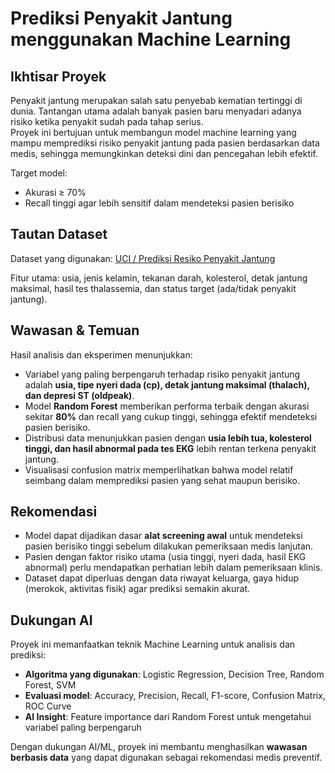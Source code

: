 # Prediksi Penyakit Jantung menggunakan Machine Learning

## Ikhtisar Proyek
Penyakit jantung merupakan salah satu penyebab kematian tertinggi di dunia. Tantangan utama adalah banyak pasien baru menyadari adanya risiko ketika penyakit sudah pada tahap serius.  
Proyek ini bertujuan untuk membangun model machine learning yang mampu memprediksi risiko penyakit jantung pada pasien berdasarkan data medis, sehingga memungkinkan deteksi dini dan pencegahan lebih efektif.  

Target model:  
- Akurasi ≥ 70%  
- Recall tinggi agar lebih sensitif dalam mendeteksi pasien berisiko  

## Tautan Dataset
Dataset yang digunakan: [UCI / Prediksi Resiko Penyakit Jantung](https://www.kaggle.com/code/janualitayanabilah/prediksi-resiko-penyakit-jantung/output)  

Fitur utama: usia, jenis kelamin, tekanan darah, kolesterol, detak jantung maksimal, hasil tes thalassemia, dan status target (ada/tidak penyakit jantung).  

## Wawasan & Temuan
Hasil analisis dan eksperimen menunjukkan:  
- Variabel yang paling berpengaruh terhadap risiko penyakit jantung adalah **usia, tipe nyeri dada (cp), detak jantung maksimal (thalach), dan depresi ST (oldpeak)**.  
- Model **Random Forest** memberikan performa terbaik dengan akurasi sekitar **80%** dan recall yang cukup tinggi, sehingga efektif mendeteksi pasien berisiko.  
- Distribusi data menunjukkan pasien dengan **usia lebih tua, kolesterol tinggi, dan hasil abnormal pada tes EKG** lebih rentan terkena penyakit jantung.  
- Visualisasi confusion matrix memperlihatkan bahwa model relatif seimbang dalam memprediksi pasien yang sehat maupun berisiko.  

## Rekomendasi
- Model dapat dijadikan dasar **alat screening awal** untuk mendeteksi pasien berisiko tinggi sebelum dilakukan pemeriksaan medis lanjutan.  
- Pasien dengan faktor risiko utama (usia tinggi, nyeri dada, hasil EKG abnormal) perlu mendapatkan perhatian lebih dalam pemeriksaan klinis.  
- Dataset dapat diperluas dengan data riwayat keluarga, gaya hidup (merokok, aktivitas fisik) agar prediksi semakin akurat.  

## Dukungan AI
Proyek ini memanfaatkan teknik Machine Learning untuk analisis dan prediksi:  
- **Algoritma yang digunakan**: Logistic Regression, Decision Tree, Random Forest, SVM  
- **Evaluasi model**: Accuracy, Precision, Recall, F1-score, Confusion Matrix, ROC Curve  
- **AI Insight**: Feature importance dari Random Forest untuk mengetahui variabel paling berpengaruh  

Dengan dukungan AI/ML, proyek ini membantu menghasilkan **wawasan berbasis data** yang dapat digunakan sebagai rekomendasi medis preventif.  
